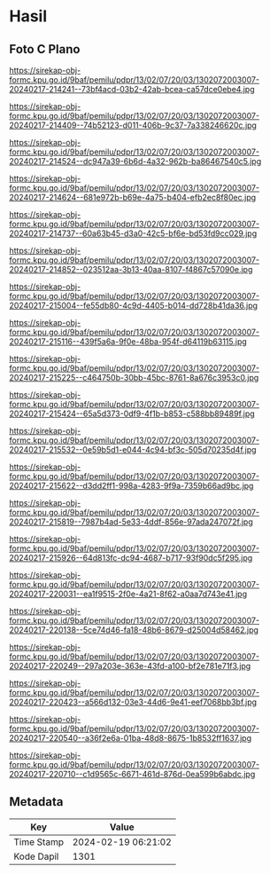 # Hasil

## Foto C Plano

https://sirekap-obj-formc.kpu.go.id/9baf/pemilu/pdpr/13/02/07/20/03/1302072003007-20240217-214241--73bf4acd-03b2-42ab-bcea-ca57dce0ebe4.jpg

https://sirekap-obj-formc.kpu.go.id/9baf/pemilu/pdpr/13/02/07/20/03/1302072003007-20240217-214409--74b52123-d011-406b-9c37-7a338246620c.jpg

https://sirekap-obj-formc.kpu.go.id/9baf/pemilu/pdpr/13/02/07/20/03/1302072003007-20240217-214524--dc947a39-6b6d-4a32-962b-ba86467540c5.jpg

https://sirekap-obj-formc.kpu.go.id/9baf/pemilu/pdpr/13/02/07/20/03/1302072003007-20240217-214624--681e972b-b69e-4a75-b404-efb2ec8f80ec.jpg

https://sirekap-obj-formc.kpu.go.id/9baf/pemilu/pdpr/13/02/07/20/03/1302072003007-20240217-214737--60a63b45-d3a0-42c5-bf6e-bd53fd9cc029.jpg

https://sirekap-obj-formc.kpu.go.id/9baf/pemilu/pdpr/13/02/07/20/03/1302072003007-20240217-214852--023512aa-3b13-40aa-8107-f4867c57090e.jpg

https://sirekap-obj-formc.kpu.go.id/9baf/pemilu/pdpr/13/02/07/20/03/1302072003007-20240217-215004--fe55db80-4c9d-4405-b014-dd728b41da36.jpg

https://sirekap-obj-formc.kpu.go.id/9baf/pemilu/pdpr/13/02/07/20/03/1302072003007-20240217-215116--439f5a6a-9f0e-48ba-954f-d64119b63115.jpg

https://sirekap-obj-formc.kpu.go.id/9baf/pemilu/pdpr/13/02/07/20/03/1302072003007-20240217-215225--c464750b-30bb-45bc-8761-8a676c3953c0.jpg

https://sirekap-obj-formc.kpu.go.id/9baf/pemilu/pdpr/13/02/07/20/03/1302072003007-20240217-215424--65a5d373-0df9-4f1b-b853-c588bb89489f.jpg

https://sirekap-obj-formc.kpu.go.id/9baf/pemilu/pdpr/13/02/07/20/03/1302072003007-20240217-215532--0e59b5d1-e044-4c94-bf3c-505d70235d4f.jpg

https://sirekap-obj-formc.kpu.go.id/9baf/pemilu/pdpr/13/02/07/20/03/1302072003007-20240217-215622--d3dd2ff1-998a-4283-9f9a-7359b66ad9bc.jpg

https://sirekap-obj-formc.kpu.go.id/9baf/pemilu/pdpr/13/02/07/20/03/1302072003007-20240217-215819--7987b4ad-5e33-4ddf-856e-97ada247072f.jpg

https://sirekap-obj-formc.kpu.go.id/9baf/pemilu/pdpr/13/02/07/20/03/1302072003007-20240217-215926--64d813fc-dc94-4687-b717-93f90dc5f295.jpg

https://sirekap-obj-formc.kpu.go.id/9baf/pemilu/pdpr/13/02/07/20/03/1302072003007-20240217-220031--ea1f9515-2f0e-4a21-8f62-a0aa7d743e41.jpg

https://sirekap-obj-formc.kpu.go.id/9baf/pemilu/pdpr/13/02/07/20/03/1302072003007-20240217-220138--5ce74d46-fa18-48b6-8679-d25004d58462.jpg

https://sirekap-obj-formc.kpu.go.id/9baf/pemilu/pdpr/13/02/07/20/03/1302072003007-20240217-220249--297a203e-363e-43fd-a100-bf2e781e71f3.jpg

https://sirekap-obj-formc.kpu.go.id/9baf/pemilu/pdpr/13/02/07/20/03/1302072003007-20240217-220423--a566d132-03e3-44d6-9e41-eef7068bb3bf.jpg

https://sirekap-obj-formc.kpu.go.id/9baf/pemilu/pdpr/13/02/07/20/03/1302072003007-20240217-220540--a36f2e6a-01ba-48d8-8675-1b8532ff1637.jpg

https://sirekap-obj-formc.kpu.go.id/9baf/pemilu/pdpr/13/02/07/20/03/1302072003007-20240217-220710--c1d9565c-6671-461d-876d-0ea599b6abdc.jpg


## Metadata

| Key        | Value               |
| ---------- | ------------------- |
| Time Stamp | 2024-02-19 06:21:02 |
| Kode Dapil | 1301                |



